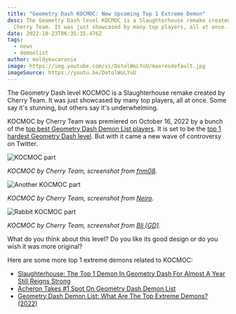 ```yaml
---
title: "Geometry Dash KOCMOC: New Upcoming Top 1 Extreme Demon"
desc: The Geometry Dash level KOCMOC is a Slaughterhouse remake created by
  Cherry Team. It was just showcased by many top players, all at once.
date: 2022-10-23T06:35:15.476Z
tags:
  - news
  - demonlist
author: moldymacaronix
image: https://img.youtube.com/vi/DotolWoLYuU/maxresdefault.jpg
imageSource: https://youtu.be/DotolWoLYuU
---
```

The Geometry Dash level KOCMOC is a Slaughterhouse remake created by Cherry Team. It was just showcased by many top players, all at once. Some say it's stunning, but others say it's underwhelming.

K﻿OCMOC by Cherry Team was premiered on October 16, 2022 by a bunch of the [top best Geometry Dash Demon List players](/posts/top-10-best-countries-at-geometry-dash/). It is set to be the [top 1 hardest Geometry Dash level](/posts/geometry-dash-levels-what-is-the-hardest-level-ever-made/). But with it came a new wave of controversy on Twitter.

![KOCMOC part](https://img.youtube.com/vi/2GLGtK5-DDk/maxresdefault.jpg)

*﻿KOCMOC by Cherry Team, screenshot from [fnm08](https://youtu.be/2GLGtK5-DDk).*

![Another KOCMOC part](https://img.youtube.com/vi/DotolWoLYuU/maxresdefault.jpg)

*﻿KOCMOC by Cherry Team, screenshot from [Neiro](https://youtu.be/DotolWoLYuU).*

![Rabbit KOCMOC part](https://img.youtube.com/vi/F1qK1lQqDhU/maxresdefault.jpg)

*﻿KOCMOC by Cherry Team, screenshot from [Bli [GD]](https://youtu.be/F1qK1lQqDhU).*

What do you think about this level? Do you like its good design or do you wish it was more original?

Here are some more top 1 extreme demons related to KOCMOC:

* [Slaughterhouse: The Top 1 Demon In Geometry Dash For Almost A Year Still Reigns Strong](/posts/geometry-dash-slaughterhouse-top-1/)
* [Acheron Takes #1 Spot On Geometry Dash Demon List](/posts/breaking-acheron-takes-1-spot-on-geometry-dash-demonlist/)
* [Geometry Dash Demon List: What Are The Top Extreme Demons? (2022)](/posts/geometry-dash-demon-list-what-are-the-top-extreme-demons-2022/)